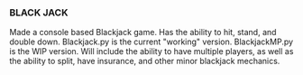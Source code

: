 ### BLACK JACK
Made a console based Blackjack game. 
Has the ability to hit, stand, and double down.
Blackjack.py is the current "working" version.
BlackjackMP.py is the WIP version. Will include the ability to have multiple players, as well as the ability to split, have insurance, and other minor blackjack mechanics. 